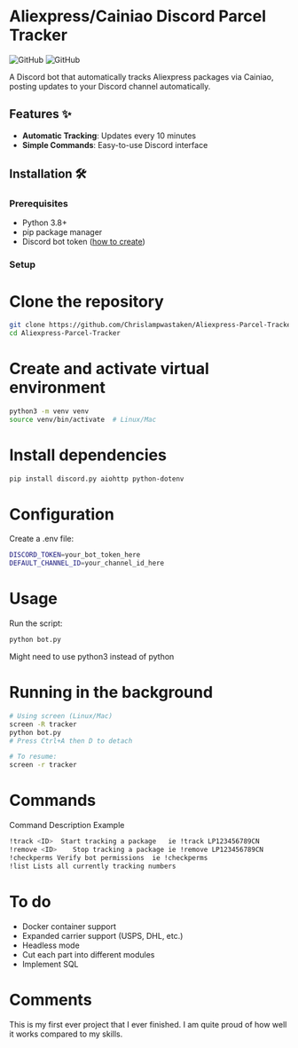 # Aliexpress/Cainiao Discord Parcel Tracker

![GitHub](https://img.shields.io/badge/Python-3.8%2B-blue)
![GitHub](https://img.shields.io/badge/license-MIT-green)

A Discord bot that automatically tracks Aliexpress packages via Cainiao, posting updates to your Discord channel automatically.

## Features ✨

- **Automatic Tracking**: Updates every 10 minutes
- **Simple Commands**: Easy-to-use Discord interface

## Installation 🛠️

### Prerequisites
- Python 3.8+
- pip package manager
- Discord bot token ([how to create](https://discordpy.readthedocs.io/en/stable/discord.html))

### Setup
# Clone the repository
```bash
git clone https://github.com/Chrislampwastaken/Aliexpress-Parcel-Tracker.git
cd Aliexpress-Parcel-Tracker
```

# Create and activate virtual environment
```bash
python3 -m venv venv
source venv/bin/activate  # Linux/Mac
```

# Install dependencies
```bash
pip install discord.py aiohttp python-dotenv
```

# Configuration
Create a .env file:
```bash
DISCORD_TOKEN=your_bot_token_here
DEFAULT_CHANNEL_ID=your_channel_id_here
```

# Usage
Run the script:
```bash
python bot.py
```
Might need to use python3 instead of python

# Running in the background
```bash
# Using screen (Linux/Mac)
screen -R tracker
python bot.py
# Press Ctrl+A then D to detach

# To resume:
screen -r tracker
```

# Commands 
Command	Description	Example
```bash
!track <ID>  Start tracking a package	ie !track LP123456789CN
!remove <ID>	Stop tracking a package	ie !remove LP123456789CN
!checkperms	Verify bot permissions	ie !checkperms
!list Lists all currently tracking numbers
```

# To do
- Docker container support
- Expanded carrier support (USPS, DHL, etc.)
- Headless mode
- Cut each part into different modules
- Implement SQL

# Comments
This is my first ever project that I ever finished. I am quite proud of how well it works compared to my skills.
